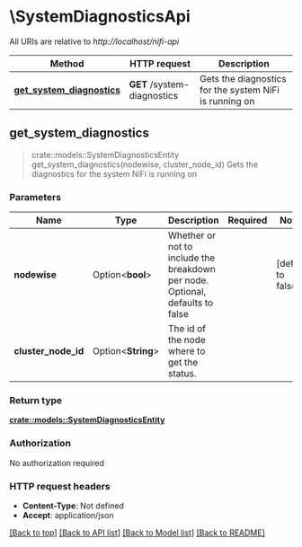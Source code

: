 # \SystemDiagnosticsApi

All URIs are relative to *http://localhost/nifi-api*

Method | HTTP request | Description
------------- | ------------- | -------------
[**get_system_diagnostics**](SystemDiagnosticsApi.md#get_system_diagnostics) | **GET** /system-diagnostics | Gets the diagnostics for the system NiFi is running on



## get_system_diagnostics

> crate::models::SystemDiagnosticsEntity get_system_diagnostics(nodewise, cluster_node_id)
Gets the diagnostics for the system NiFi is running on

### Parameters


Name | Type | Description  | Required | Notes
------------- | ------------- | ------------- | ------------- | -------------
**nodewise** | Option<**bool**> | Whether or not to include the breakdown per node. Optional, defaults to false |  |[default to false]
**cluster_node_id** | Option<**String**> | The id of the node where to get the status. |  |

### Return type

[**crate::models::SystemDiagnosticsEntity**](SystemDiagnosticsEntity.md)

### Authorization

No authorization required

### HTTP request headers

- **Content-Type**: Not defined
- **Accept**: application/json

[[Back to top]](#) [[Back to API list]](../README.md#documentation-for-api-endpoints) [[Back to Model list]](../README.md#documentation-for-models) [[Back to README]](../README.md)

